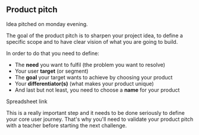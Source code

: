 ## Product pitch

Idea pitched on monday evening.

The goal of the product pitch is to sharpen your project idea, to define a specific scope and to have clear vision of what you are going to build.

In order to do that you need to define:
- The **need** you want to fulfil (the problem you want to resolve)
- Your user **target** (or segment)
- The **goal** your target wants to achieve by choosing your product
- Your **differentiator(s)** (what makes your product unique)
- And last but not least, you need to choose a **name** for your product

Spreadsheet link

This is a really important step and it needs to be done seriously to define your core user journey. That's why you'll need to validate your product pitch with a teacher before starting the next challenge.
